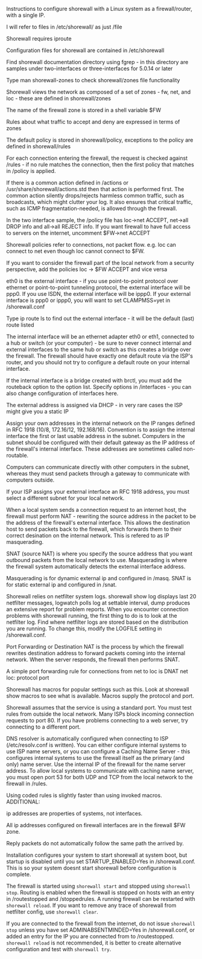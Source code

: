Instructions to configure shorewall with a Linux system as a firewall/router, with a single IP.

I will refer to files in /etc/shorewall/ as just /file

Shorewall requires iproute

Configuration files for shorewall are contained in /etc/shorewall

Find shorewall documentation directory using fgrep - in this directory are samples under two-interfaces or three-interfaces for 5.0.14 or later

Type man shorewall-zones to check shorewall/zones file functionality

Shorewall views the network as composed of a set of zones - fw, net, and loc - these are defined in shorewall/zones

The name of the firewall zone is stored in a shell variable $FW

Rules about what traffic to accept and deny are expressed in terms of zones

The default policy is stored in shorewall/policy, exceptions to the policy are defined in shorewall/rules

For each connection entering the firewall, the request is checked against /rules - if no rule matches the connection, then the first policy that matches in /policy is applied. 

If there is a common action defined in /actions or /usr/share/shorewall/actions.std then that action is performed first. The common action silently drops/rejects harmless common traffic, such as broadcasts, which might clutter your log. It also ensures that critical traffic, such as ICMP fragmentation-needed, is allowed through the firewall.

In the two interface sample, the /policy file has loc->net ACCEPT, net->all DROP info and all->all REJECT info. If you want firewall to have full access to servers on the internet, uncomment $FW->net ACCEPT

Shorewall policies refer to connections, not packet flow. e.g. loc can connect to net even though loc cannot connect to $FW.

If you want to consider the firewall part of the local network from a security perspective, add the policies loc -> $FW ACCEPT and vice versa

eth0 is the external interface - if you use point-to-point protocol over ethernet or point-to-point tunneling protocol, the external interface will be ppp0. If you use ISDN, the external interface will be ippp0. If your external interface is ppp0 or ippp0, you will want to set CLAMPMSS=yet in /shorewall.conf

Type ip route ls to find out the external interface - it will be the default (last) route listed

The internal interface will be an ethernet adapter eth0 or eth1, connected to a hub or switch (or your computer) - be sure to never connect internal and external interfaces to the same hub or switch as this creates a bridge over the firewall. The firewall should have exactly one default route via the ISP's router, and you should not try to configure a default route on your internal interface. 

If the internal interface is a bridge created with brctl, you must add the routeback option to the option list. Specify options in /interfaces - you can also change configuration of interfaces here. 

The external address is assigned via DHCP - in very rare cases the ISP might give you a static IP

Assign your own addresses in the internal network on the IP ranges defined in RFC 1918 (10/8, 172.16/12, 192.168/16). Convention is to assign the internal interface the first or last usable address in the subnet. Computers in the subnet should be configured with their default gateway as the IP address of the firewall's internal interface. These addresses are sometimes called non-routable. 

Computers can communicate directly with other computers in the subnet, whereas they must send packets through a gateway to communicate with computers outside. 

If your ISP assigns your external interface an RFC 1918 address, you must select a different subnet for your local network. 

When a local system sends a connection request to an internet host, the firewall must perform NAT - rewriting the source address in the packet to be the address of the firewall's external interface. This allows the destination host to send packets back to the firewall, which forwards them to their correct desination on the internal network. This is refered to as IP masquerading. 

SNAT (source NAT) is where you specify the source address that you want outbound packets from the local network to use. Masquerading is where the firewall system automatically detects the external interface address.

Masquerading is for dynamic external ip and configured in /masq. SNAT is for static external ip and configured in /snat.

Shorewall relies on netfilter system logs. shorewall show log displays last 20 netfilter messages, logwatch polls log at settable interval, dump produces an extensive report for problem reports. When you encounter connection problems with shorewall running, the first thing to do is to look at the netfilter log. Find where netfilter logs are stored based on the distribution you are running. To change this, modify the LOGFILE setting in /shorewall.conf.

Port Forwarding or Destination NAT is the process by which the firewall rewrites destination address to forward packets coming into the internal network. When the server responds, the firewall then performs SNAT. 

A simple port forwarding rule for connections from net to loc is DNAT net loc: protocol port

Shorewall has macros for popular settings such as this. Look at shorewall show macros to see what is available. Macros supply the protocol and port. 

Shorewall assumes that the service is using a standard port. You must test rules from outside the local network. Many ISPs block incoming connection requests to port 80. If you have problems connecting to a web server, try connecting to a different port. 

DNS resolver is automatically configured when connecting to ISP (/etc/resolv.conf is written). You can either configure internal systems to use ISP name servers, or you can configure a Caching Name Server - this configures internal systems to use the firewall itself as the primary (and only) name server. Use the internal IP of the firewall for the name server address. To allow local systems to communicate with caching name server, you must open port 53 for both UDP and TCP from the local network to the firewall in /rules.

Using coded rules is slightly faster than using invoked macros. 
ADDITIONAL:

ip addresses are properties of systems, not interfaces. 

All ip addresses configured on firewall interfaces are in the firewall $FW zone. 

Reply packets do not automatically follow the same path the arrived by. 

Installation configures your system to start shorewall at system boot, but startup is disabled until you set STARTUP_ENABLED=Yes in /shorewall.conf. This is so your system doesnt start shorewall before configuration is complete. 

The firewall is started using `shorewall start` and stopped using `shorewall stop`. Routing is enabled when the firewall is stopped on hosts with an entry in /routestopped and /stoppedrules. A running firewall can be restarted with `shorewall reload`.  If you want to remove any trace of shorewall from netfilter config, use `shorewall clear`. 

If you are connected to the firewall from the internet, do not issue `shorewall stop` unless you have set ADMINABSENTMINDED=Yes in /shorewall.conf, or added an entry for the IP you are connected from to /routestopped. `shorewall reload` is not recommended, it is better to create alternative configuration and test with `shorewall try`. 
